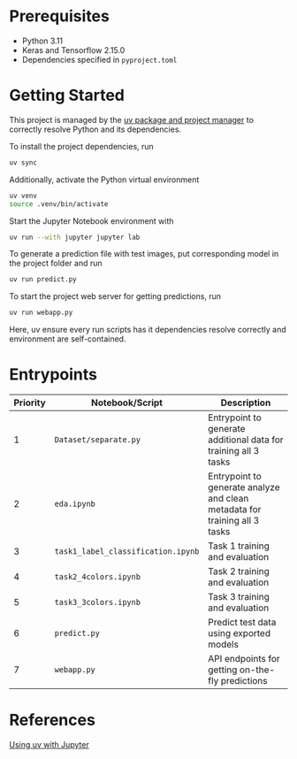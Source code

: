 # Prerequisites

- Python 3.11
- Keras and Tensorflow 2.15.0
- Dependencies specified in `pyproject.toml`

# Getting Started

This project is managed by the [uv package and project manager](https://docs.astral.sh/uv/) to correctly resolve Python and its dependencies.

To install the project dependencies, run

```bash
uv sync
```

Additionally, activate the Python virtual environment

```bash
uv venv
source .venv/bin/activate
```

Start the Jupyter Notebook environment with

```bash
uv run --with jupyter jupyter lab
```

To generate a prediction file with test images, put corresponding model in the project folder and run

```bash
uv run predict.py
```

To start the project web server for getting predictions, run

```bash
uv run webapp.py
```

Here, uv ensure every run scripts has it dependencies resolve correctly and environment are self-contained.

# Entrypoints

| Priority | Notebook/Script                    | Description                                                                |
|----------|------------------------------------|----------------------------------------------------------------------------|
| 1        | `Dataset/separate.py`              | Entrypoint to generate additional data for training all 3 tasks            |
| 2        | `eda.ipynb`                        | Entrypoint to generate analyze and clean metadata for training all 3 tasks |
| 3        | `task1_label_classification.ipynb` | Task 1 training and evaluation                                             |
| 4        | `task2_4colors.ipynb`              | Task 2 training and evaluation                                             |
| 5        | `task3_3colors.ipynb`              | Task 3 training and evaluation                                             |
| 6        | `predict.py`                       | Predict test data using exported models                                    |
| 7        | `webapp.py`                        | API endpoints for getting on-the-fly predictions                           |

# References

[Using uv with Jupyter](https://docs.astral.sh/uv/guides/integration/jupyter/)
